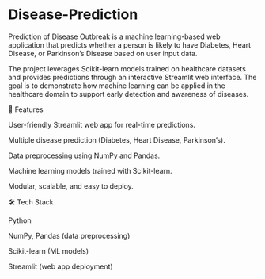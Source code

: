 # Disease-Prediction
Prediction of Disease Outbreak is a machine learning-based web application that predicts whether a person is likely to have Diabetes, Heart Disease, or Parkinson’s Disease based on user input data.

The project leverages Scikit-learn models trained on healthcare datasets and provides predictions through an interactive Streamlit web interface. The goal is to demonstrate how machine learning can be applied in the healthcare domain to support early detection and awareness of diseases.

🚀 Features

User-friendly Streamlit web app for real-time predictions.

Multiple disease prediction (Diabetes, Heart Disease, Parkinson’s).

Data preprocessing using NumPy and Pandas.

Machine learning models trained with Scikit-learn.

Modular, scalable, and easy to deploy.

🛠️ Tech Stack

Python

NumPy, Pandas (data preprocessing)

Scikit-learn (ML models)

Streamlit (web app deployment)
